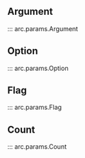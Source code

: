 
## Argument
::: arc.params.Argument

## Option
::: arc.params.Option

## Flag
::: arc.params.Flag

## Count
::: arc.params.Count